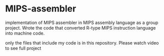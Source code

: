 # MIPS-assembler
implementation of MIPS assembler in MIPS assembly language as a group project. Wrote the code that converted R-type MIPS instruction language into machine code.

only the files that include my code is in this repository. Please watch video to see full project
